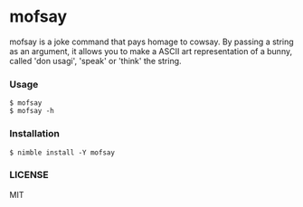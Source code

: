 # mofsay

mofsay is a joke command that pays homage to cowsay. By passing a string as an argument, it allows you to make a ASCII art representation of a bunny, called 'don usagi', 'speak' or 'think' the string.

### Usage

```:shell
$ mofsay
$ mofsay -h
```

### Installation

```:shell
$ nimble install -Y mofsay
```

### LICENSE

MIT
